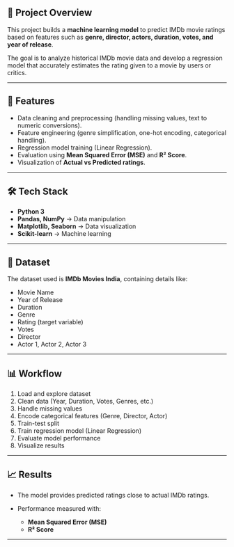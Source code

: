 ## 📌 Project Overview

This project builds a **machine learning model** to predict IMDb movie ratings based on features such as **genre, director, actors, duration, votes, and year of release**.

The goal is to analyze historical IMDb movie data and develop a regression model that accurately estimates the rating given to a movie by users or critics.

---

## 🚀 Features

* Data cleaning and preprocessing (handling missing values, text to numeric conversions).
* Feature engineering (genre simplification, one-hot encoding, categorical handling).
* Regression model training (Linear Regression).
* Evaluation using **Mean Squared Error (MSE)** and **R² Score**.
* Visualization of **Actual vs Predicted ratings**.

---

## 🛠️ Tech Stack

* **Python 3**
* **Pandas, NumPy** → Data manipulation
* **Matplotlib, Seaborn** → Data visualization
* **Scikit-learn** → Machine learning

---

## 📂 Dataset

The dataset used is **IMDb Movies India**, containing details like:

* Movie Name
* Year of Release
* Duration
* Genre
* Rating (target variable)
* Votes
* Director
* Actor 1, Actor 2, Actor 3

---

## 📊 Workflow

1. Load and explore dataset
2. Clean data (Year, Duration, Votes, Genres, etc.)
3. Handle missing values
4. Encode categorical features (Genre, Director, Actor)
5. Train-test split
6. Train regression model (Linear Regression)
7. Evaluate model performance
8. Visualize results

---

## 📈 Results

* The model provides predicted ratings close to actual IMDb ratings.
* Performance measured with:

  * **Mean Squared Error (MSE)**
  * **R² Score**

---
